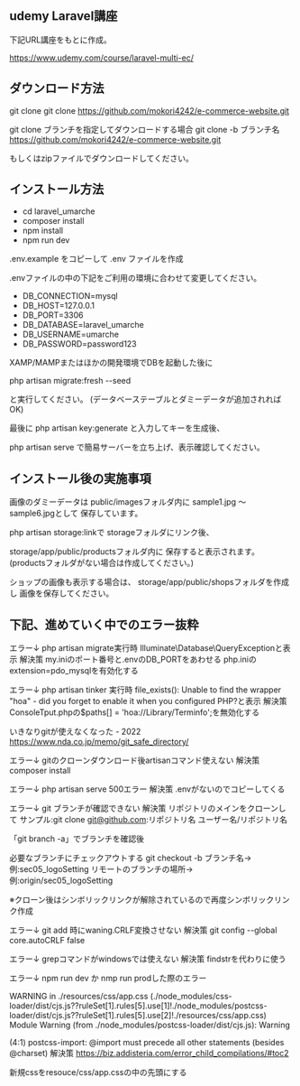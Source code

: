 ## udemy Laravel講座
下記URL講座をもとに作成。

https://www.udemy.com/course/laravel-multi-ec/

## ダウンロード方法

git clone
git clone https://github.com/mokori4242/e-commerce-website.git

git clone ブランチを指定してダウンロードする場合
git clone -b ブランチ名 https://github.com/mokori4242/e-commerce-website.git

もしくはzipファイルでダウンロードしてください。

## インストール方法

- cd laravel_umarche
- composer install
- npm install
- npm run dev


.env.example をコピーして .env ファイルを作成

.envファイルの中の下記をご利用の環境に合わせて変更してください。

- DB_CONNECTION=mysql
- DB_HOST=127.0.0.1
- DB_PORT=3306
- DB_DATABASE=laravel_umarche
- DB_USERNAME=umarche
- DB_PASSWORD=password123

XAMP/MAMPまたはほかの開発環境でDBを起動した後に

php artisan migrate:fresh --seed

と実行してください。 (データベーステーブルとダミーデータが追加されればOK)

最後に
php artisan key:generate
と入力してキーを生成後、

php artisan serve
で簡易サーバーを立ち上げ、表示確認してください。

## インストール後の実施事項

画像のダミーデータは
public/imagesフォルダ内に
sample1.jpg ～ sample6.jpgとして
保存しています。

php artisan storage:linkで
storageフォルダにリンク後、

storage/app/public/productsフォルダ内に
保存すると表示されます。
(productsフォルダがない場合は作成してください。)

ショップの画像も表示する場合は、
storage/app/public/shopsフォルダを作成し
画像を保存してください。

## 下記、進めていく中でのエラー抜粋

エラー↓
php artisan migrate実行時
Illuminate\Database\QueryExceptionと表示
解決策
my.iniのポート番号と.envのDB_PORTをあわせる
php.iniのextension=pdo_mysqlを有効化する

エラー↓
php artisan tinker 実行時
file_exists(): Unable to find the wrapper "hoa" - did you forget to enable it when you configured PHP?と表示
解決策
ConsoleTput.phpの$paths[] = 'hoa://Library/Terminfo';を無効化する

いきなりgitが使えなくなった - 2022
https://www.nda.co.jp/memo/git_safe_directory/

エラー↓
gitのクローンダウンロード後artisanコマンド使えない
解決策
composer install

エラー↓
php artisan serve 500エラー
解決策
.envがないのでコピーしてくる

エラー↓
git ブランチが確認できない
解決策
リポジトリのメインをクローンして
サンプル:git clone git@github.com:リポジトリ名 ユーザー名/リポジトリ名

「git branch -a」でブランチを確認後

必要なブランチにチェックアウトする
git checkout -b ブランチ名->例:sec05_logoSetting リモートのブランチの場所->例:origin/sec05_logoSetting

※クローン後はシンボリックリンクが解除されているので再度シンボリックリンク作成

エラー↓
git add 時にwaning.CRLF変換させない
解決策
git config --global core.autoCRLF false

エラー↓
grepコマンドがwindowsでは使えない
解決策
findstrを代わりに使う

エラー↓
npm run dev か nmp run prodした際のエラー

  WARNING in ./resources/css/app.css (./node_modules/css-loader/dist/cjs.js??ruleSet[1].rules[5].use[1]!./node_modules/postcss-loader/dist/cjs.js??ruleSet[1].rules[5].use[2]!./resources/css/app.css)
  Module Warning (from ./node_modules/postcss-loader/dist/cjs.js):
  Warning

  (4:1) postcss-import: @import must precede all other statements (besides @charset)
解決策
https://biz.addisteria.com/error_child_compilations/#toc2

新規cssをresouce/css/app.cssの中の先頭にする